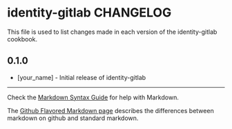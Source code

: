 # identity-gitlab CHANGELOG

This file is used to list changes made in each version of the identity-gitlab cookbook.

## 0.1.0
- [your_name] - Initial release of identity-gitlab

- - -
Check the [Markdown Syntax Guide](http://daringfireball.net/projects/markdown/syntax) for help with Markdown.

The [Github Flavored Markdown page](http://github.github.com/github-flavored-markdown/) describes the differences between markdown on github and standard markdown.
